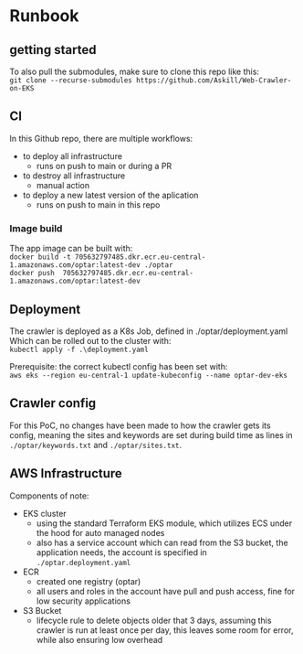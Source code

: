 # Runbook

## getting started

To also pull the submodules, make sure to clone this repo like this:  
`git clone --recurse-submodules https://github.com/Askill/Web-Crawler-on-EKS`

## CI

In this Github repo, there are multiple workflows:

- to deploy all infrastructure
  - runs on push to main or during a PR
- to destroy all infrastructure
  - manual action
- to deploy a new latest version of the aplication
  - runs on push to main in this repo

### Image build

The app image can be built with:  
`docker build -t 705632797485.dkr.ecr.eu-central-1.amazonaws.com/optar:latest-dev ./optar`  
`docker push  705632797485.dkr.ecr.eu-central-1.amazonaws.com/optar:latest-dev`

## Deployment

The crawler is deployed as a K8s Job, defined in ./optar/deployment.yaml
Which can be rolled out to the cluster with:  
`kubectl apply -f .\deployment.yaml`

Prerequisite: the correct kubectl config has been set with:   
`aws eks --region eu-central-1 update-kubeconfig --name optar-dev-eks`

## Crawler config

For this PoC, no changes have been made to how the crawler gets its config, meaning the sites and keywords are set during build time as lines in `./optar/keywords.txt` and `./optar/sites.txt`.

## AWS Infrastructure

Components of note:

- EKS cluster
  - using the standard Terraform EKS module, which utilizes ECS under the hood for auto managed nodes
  - also has a service account which can read from the S3 bucket, the application needs, the account is specified in `./optar.deployment.yaml`
- ECR
  - created one registry (optar)
  - all users and roles in the account have pull and push access, fine for low security applications
- S3 Bucket
  - lifecycle rule to delete objects older that 3 days, assuming this crawler is run at least once per day, this leaves some room for error, while also ensuring low overhead